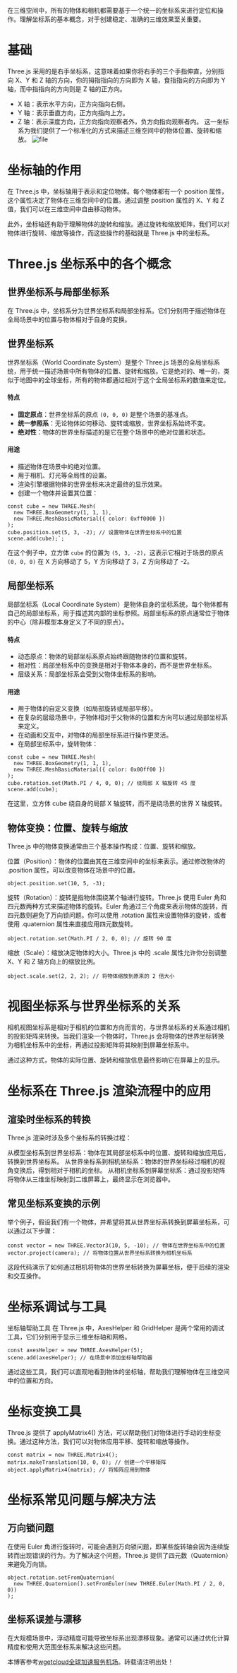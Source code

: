 
在三维空间中，所有的物体和相机都需要基于一个统一的坐标系来进行定位和操作。理解坐标系的基本概念，对于创建稳定、准确的三维效果至关重要。


# 基础


Three.js 采用的是右手坐标系，这意味着如果你将右手的三个手指伸直，分别指向 X、Y 和 Z 轴的方向，你的拇指指向的方向即为 X 轴，食指指向的方向即为 Y 轴，而中指指向的方向则是 Z 轴的正方向。


* X 轴：表示水平方向，正方向指向右侧。
* Y 轴：表示垂直方向，正方向指向上方。
* Z 轴：表示深度方向，正方向指向观察者外，负方向指向观察者内。
这一坐标系为我们提供了一个标准化的方式来描述三维空间中的物体位置、旋转和缩放。
![file](https://img2024.cnblogs.com/other/367486/202411/367486-20241126230519299-1555470577.png)


# 坐标轴的作用


在 Three.js 中，坐标轴用于表示和定位物体。每个物体都有一个 position 属性，这个属性决定了物体在三维空间中的位置。通过调整 position 属性的 X、Y 和 Z 值，我们可以在三维空间中自由移动物体。


此外，坐标轴还有助于理解物体的旋转和缩放。通过旋转和缩放矩阵，我们可以对物体进行旋转、缩放等操作，而这些操作的基础就是 Three.js 中的坐标系。


# Three.js 坐标系中的各个概念


## 世界坐标系与局部坐标系


在 Three.js 中，坐标系分为世界坐标系和局部坐标系。它们分别用于描述物体在全局场景中的位置与物体相对于自身的变换。


## 世界坐标系


世界坐标系（World Coordinate System）是整个 Three.js 场景的全局坐标系统，用于统一描述场景中所有物体的位置、旋转和缩放。它是绝对的、唯一的，类似于地图中的全球坐标，所有的物体都通过相对于这个全局坐标系的数值来定位。


#### **特点**


* **固定原点**：世界坐标系的原点 `(0, 0, 0)` 是整个场景的基准点。
* **统一参照系**：无论物体如何移动、旋转或缩放，世界坐标系始终不变。
* **绝对性**：物体的世界坐标描述的是它在整个场景中的绝对位置和状态。


#### **用途**


* 描述物体在场景中的绝对位置。
* 用于相机、灯光等全局性的设置。
* 渲染引擎根据物体的世界坐标来决定最终的显示效果。
* 创建一个物体并设置其位置：



```
const cube = new THREE.Mesh(
  new THREE.BoxGeometry(1, 1, 1),
  new THREE.MeshBasicMaterial({ color: 0xff0000 })
);
cube.position.set(5, 3, -2); // 设置物体在世界坐标系中的位置 scene.add(cube);`;

```

在这个例子中，立方体 `cube` 的位置为 `(5, 3, -2)`，这表示它相对于场景的原点 `(0, 0, 0)` 在 X 方向移动了 5，Y 方向移动了 3，Z 方向移动了 \-2。


## 局部坐标系


局部坐标系（Local Coordinate System）是物体自身的坐标系统，每个物体都有自己的局部坐标系，用于描述其内部的坐标参照。局部坐标系的原点通常位于物体的中心（除非模型本身定义了不同的原点）。


#### 特点


* 动态原点：物体的局部坐标系原点始终跟随物体的位置和旋转。
* 相对性：局部坐标系中的变换是相对于物体本身的，而不是世界坐标系。
* 层级关系：局部坐标系会受到父物体坐标系的影响。


#### 用途


* 用于物体的自定义变换（如局部旋转或局部平移）。
* 在复杂的层级场景中，子物体相对于父物体的位置和方向可以通过局部坐标系来定义。
* 在动画和交互中，对物体的局部坐标系进行操作更灵活。
* 在局部坐标系中，旋转物体：



```
const cube = new THREE.Mesh(
  new THREE.BoxGeometry(1, 1, 1),
  new THREE.MeshBasicMaterial({ color: 0x00ff00 })
);
cube.rotation.set(Math.PI / 4, 0, 0); // 绕局部 X 轴旋转 45 度
scene.add(cube);

```

在这里，立方体 cube 绕自身的局部 X 轴旋转，而不是绕场景的世界 X 轴旋转。


## 物体变换：位置、旋转与缩放


Three.js 中的物体变换通常由三个基本操作构成：位置、旋转和缩放。


位置（Position）：物体的位置由其在三维空间中的坐标来表示。通过修改物体的 .position 属性，可以改变物体在场景中的位置。



```
object.position.set(10, 5, -3);

```

旋转（Rotation）：旋转是指物体围绕某个轴进行旋转。Three.js 使用 Euler 角和四元数两种方式来描述物体的旋转。Euler 角通过三个角度来表示物体的旋转，而四元数则避免了万向锁问题。你可以使用 .rotation 属性来设置物体的旋转，或者使用 .quaternion 属性来直接应用四元数旋转。



```
object.rotation.set(Math.PI / 2, 0, 0); // 旋转 90 度

```

缩放（Scale）：缩放决定物体的大小。Three.js 中的 .scale 属性允许你分别调整 X、Y 和 Z 轴方向上的缩放比例。



```
object.scale.set(2, 2, 2); // 将物体缩放到原来的 2 倍大小

```

# 视图坐标系与世界坐标系的关系


相机视图坐标系是相对于相机的位置和方向而言的，与世界坐标系的关系通过相机的投影矩阵来转换。当我们渲染一个物体时，Three.js 会将物体的世界坐标转换为相机坐标系中的坐标，再通过投影矩阵将其映射到屏幕坐标系中。


通过这种方式，物体的实际位置、旋转和缩放信息最终影响它在屏幕上的显示。


# 坐标系在 Three.js 渲染流程中的应用


## 渲染时坐标系的转换


Three.js 渲染时涉及多个坐标系的转换过程：


从模型坐标系到世界坐标系：物体在其局部坐标系中的位置、旋转和缩放应用后，转换到世界坐标系。
从世界坐标系到相机坐标系：物体的世界坐标经过相机的视角变换后，得到相对于相机的坐标。
从相机坐标系到屏幕坐标系：通过投影矩阵将物体从三维坐标映射到二维屏幕上，最终显示在浏览器中。


## 常见坐标系变换的示例


举个例子，假设我们有一个物体，并希望将其从世界坐标系转换到屏幕坐标系，可以通过以下步骤：



```
const vector = new THREE.Vector3(10, 5, -10); // 物体在世界坐标系中的位置
vector.project(camera); // 将物体位置从世界坐标系转换为相机坐标系

```

这段代码演示了如何通过相机将物体的世界坐标转换为屏幕坐标，便于后续的渲染和交互操作。


# 坐标系调试与工具


坐标轴帮助工具
在 Three.js 中，AxesHelper 和 GridHelper 是两个常用的调试工具，它们分别用于显示三维坐标轴和网格。



```
const axesHelper = new THREE.AxesHelper(5);
scene.add(axesHelper); // 在场景中添加坐标轴帮助器

```

通过这些工具，我们可以直观地看到物体的坐标轴，帮助我们理解物体在三维空间中的位置和方向。


# 坐标变换工具


Three.js 提供了 applyMatrix4() 方法，可以帮助我们对物体进行手动的坐标变换。通过这种方法，我们可以对物体应用平移、旋转和缩放等操作。



```
const matrix = new THREE.Matrix4();
matrix.makeTranslation(10, 0, 0); // 创建一个平移矩阵
object.applyMatrix4(matrix); // 将矩阵应用到物体

```

# 坐标系常见问题与解决方法


## 万向锁问题


在使用 Euler 角进行旋转时，可能会遇到万向锁问题，即某些旋转轴会因为连续旋转而出现错误的行为。为了解决这个问题，Three.js 提供了四元数（Quaternion）来避免万向锁。



```
object.rotation.setFromQuaternion(
  new THREE.Quaternion().setFromEuler(new THREE.Euler(Math.PI / 2, 0, 0))
);

```

## 坐标系误差与漂移


在大规模场景中，浮动精度可能导致坐标系出现漂移现象。通常可以通过优化计算精度和使用大范围坐标系来解决这些问题。


 本博客参考[wgetcloud全球加速服务机场](https://wa7.org)。转载请注明出处！
